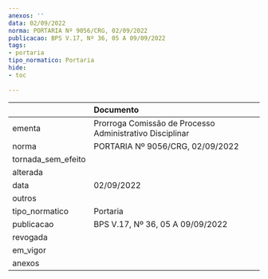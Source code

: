 ```yaml
---
anexos: ''
data: 02/09/2022
norma: PORTARIA Nº 9056/CRG, 02/09/2022
publicacao: BPS V.17, Nº 36, 05 A 09/09/2022
tags:
- portaria
tipo_normatico: Portaria
hide: 
- toc 
 
---
```


|                    | Documento                                                |
|:-------------------|:---------------------------------------------------------|
| ementa             | Prorroga Comissão de Processo Administrativo Disciplinar |
| norma              | PORTARIA Nº 9056/CRG, 02/09/2022                         |
| tornada_sem_efeito |                                                          |
| alterada           |                                                          |
| data               | 02/09/2022                                               |
| outros             |                                                          |
| tipo_normatico     | Portaria                                                 |
| publicacao         | BPS V.17, Nº 36, 05 A 09/09/2022                         |
| revogada           |                                                          |
| em_vigor           |                                                          |
| anexos             |                                                          |